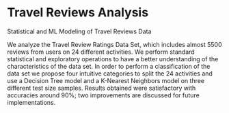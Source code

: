 # Travel Reviews Analysis
Statistical and ML Modeling of Travel Reviews Data

We analyze the Travel Review Ratings Data Set, which includes almost 5500 reviews from users on 24 different activities. We perform standard statistical and exploratory operations to have a better understanding of the characteristics of the data set. In order to perform a classification of the data set we propose four intuitive categories to split the 24 activities and use a Decision Tree model and a K-Nearest Neighbors model on three different test size samples. Results obtained were satisfactory with accuracies around 90%; two improvements are discussed for future implementations.

